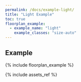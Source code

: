 ```yaml
---
permalink: /docs/example-light/
title: "Light Example"
toc: true
floorplan_example:
  - example_name: "light"
    example_classes: "size-auto"
---
```


## Example

{% include floorplan_example %}

{% include assets_ref %}
